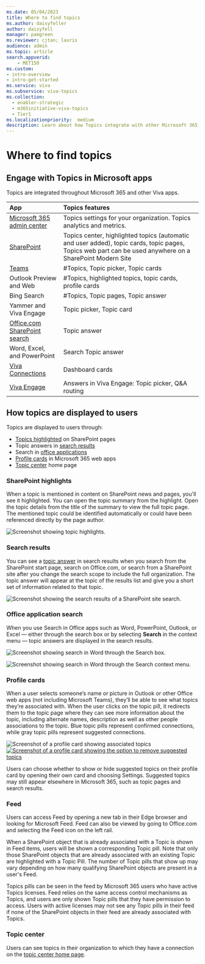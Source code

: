 ```yaml
---
ms.date: 05/04/2023
title: Where to find topics
ms.author: daisyfeller
author: daisyfell
manager: pamgreen
ms.reviewer: cjtan; lauris
audience: admin
ms.topic: article
search.appverid:
    - MET150  
ms.custom: 
- intro-overview
- intro-get-started
ms.service: viva
ms.subservice: viva-topics
ms.collection:
  - enabler-strategic
  - m365initiative-viva-topics
  - Tier1
ms.localizationpriority:  medium
description: Learn about how Topics integrate with other Microsoft 365 apps and about where topics are displayed to users.
---
```


# Where to find topics

## Engage with Topics in Microsoft apps

Topics are integrated throughout Microsoft 365 and other Viva apps.

|  App  | Topics features |
|:-----|:-----|
|[Microsoft 365 admin center](plan-topic-experiences.md)| Topics settings for your organization. Topics analytics and metrics.|
|[SharePoint](search.md)|Topics center, highlighted topics (automatic and user added), topic cards, topic pages, Topics web part can be used anywhere on a SharePoint Modern Site|
|[Teams](https://support.microsoft.com/topic/how-to-find-viva-topics-4c6881d6-e73f-408d-91df-a3e2b93272f3 )|#Topics, Topic picker, Topic cards|
|Outlook Preview and Web |#Topics, highlighted topics, topic cards, profile cards |
|Bing Search |#Topics, Topic pages, Topic answer |
|Yammer and Viva Engage |Topic picker, Topic card |
|[Office.com SharePoint search](search.md) |Topic answer |
|Word, Excel, and PowerPoint |Search Topic answer |
|[Viva Connections](viva-topics-card-viva-connections.md) |Dashboard cards |
|[Viva Engage](https://support.microsoft.com/topic/answers-in-viva-view-and-follow-topics-fd3cf456-28e1-4621-b683-b0d21348a935) |Answers in Viva Engage: Topic picker, Q&A routing |

## How topics are displayed to users

Topics are displayed to users through:

- [Topics highlighted](#sharepoint-highlights) on SharePoint pages
- Topic answers in [search results](#search-results)
- Search in [office applications](#office-application-search)
- [Profile cards](#profile-cards) in Microsoft 365 web apps
- [Topic center](#topic-center) home page

### SharePoint highlights

When a topic is mentioned in content on SharePoint news and pages, you'll see it highlighted. You can open the topic summary from the highlight. Open the topic details from the title of the summary to view the full topic page. The mentioned topic could be identified automatically or could have been referenced directly by the page author.

   ![Screenshot showing topic highlights.](../media/topics/knowledge-management/saturn.png)

### Search results

You can see a [topic answer](search.md#topic-answer) in search results when you search from the SharePoint start page, search on Office.com, or search from a SharePoint site after you change the search scope to include the full organization. The topic answer will appear at the topic of the results list and give you a short set of information related to that topic.

   ![Screenshot showing the search results of a SharePoint site search.](../media/topics/knowledge-management/site-search-results.png)

### Office application search

When you use Search in Office apps such as Word, PowerPoint, Outlook, or Excel — either through the search box or by selecting **Search** in the context menu — topic answers are displayed in the search results.

   ![Screenshot showing search in Word through the Search box.](../media/topics/knowledge-management/word-search-2.png)

   ![Screenshot showing search in Word through the Search context menu.](../media/topics/knowledge-management/word-search-1.png)

### Profile cards

When a user selects someone’s name or picture in Outlook or other Office web apps (not including Microsoft Teams), they’ll be able to see what topics they’re associated with. When the user clicks on the topic pill, it redirects them to the topic page where they can see more information about the topic, including alternate names, description as well as other people associations to the topic. Blue topic pills represent confirmed connections, while gray topic pills represent suggested connections.

   ![Screenshot of a profile card showing associated topics](../media/topics/profile-card-topics.png)
   [![Screenshot of a profile card showing the option to remove suggested topics](../media/topics/profile-card-suggested.png)](../media/topics/profile-card-suggested-big.png#lightbox)

Users can choose whether to show or hide suggested topics on their profile card by opening their own card and choosing Settings. Suggested topics may still appear elsewhere in Microsoft 365, such as topic pages and search results.

### Feed

Users can access Feed by opening a new tab in their Edge browser and looking for Microsoft Feed. Feed can also be viewed by going to Office.com and selecting the Feed icon on the left rail.

When a SharePoint object that is already associated with a Topic is shown in Feed items, users will be shown a corresponding Topic pill. Note that only those SharePoint objects that are already associated with an existing Topic are highlighted with a Topic Pill. The number of Topic pills that show up may vary depending on how many qualifying SharePoint objects are present in a user's Feed.

Topics pills can be seen in the feed by Microsoft 365 users who have active Topics licenses. Feed relies on the same access control mechanisms as Topics, and users are only shown Topic pills that they have permission to access. Users with active licenses may not see any Topic pills in their feed if none of the SharePoint objects in their feed are already associated with Topics.

### Topic center

Users can see topics in their organization to which they have a connection on the [topic center home page](topic-center-overview.md#home-page).
